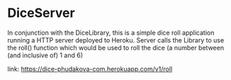 # DiceServer

In conjunction with the DiceLibrary, this is a simple dice roll application running a HTTP server deployed to Heroku. Server calls the Library to use the roll() function which would
be used to roll the dice (a number between (and inclusive of) 1 and 6)

link: https://dice-phudakova-com.herokuapp.com/v1/roll
